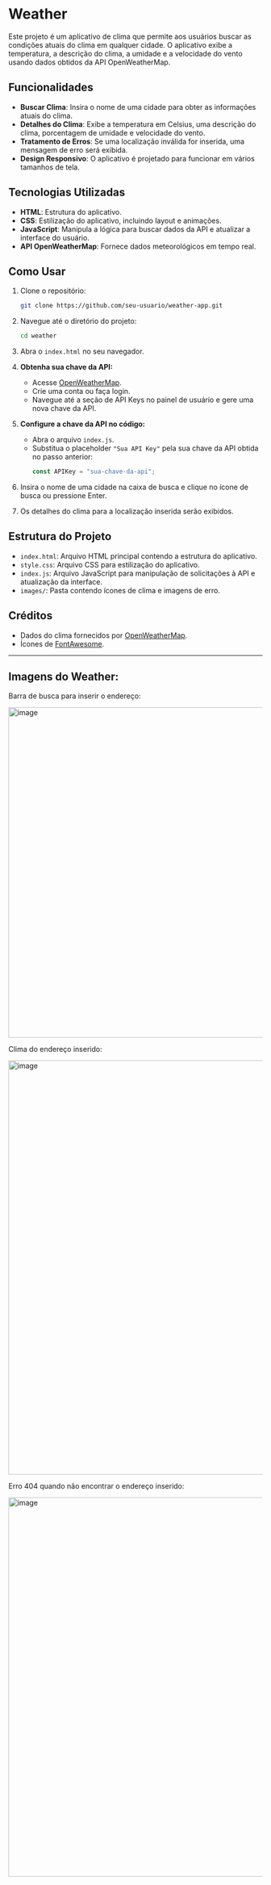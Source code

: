 # Weather

Este projeto é um aplicativo de clima que permite aos usuários buscar as condições atuais do clima em qualquer cidade. O aplicativo exibe a temperatura, a descrição do clima, a umidade e a velocidade do vento usando dados obtidos da API OpenWeatherMap.

## Funcionalidades

- **Buscar Clima**: Insira o nome de uma cidade para obter as informações atuais do clima.
- **Detalhes do Clima**: Exibe a temperatura em Celsius, uma descrição do clima, porcentagem de umidade e velocidade do vento.
- **Tratamento de Erros**: Se uma localização inválida for inserida, uma mensagem de erro será exibida.
- **Design Responsivo**: O aplicativo é projetado para funcionar em vários tamanhos de tela.

## Tecnologias Utilizadas

- **HTML**: Estrutura do aplicativo.
- **CSS**: Estilização do aplicativo, incluindo layout e animações.
- **JavaScript**: Manipula a lógica para buscar dados da API e atualizar a interface do usuário.
- **API OpenWeatherMap**: Fornece dados meteorológicos em tempo real.

## Como Usar

1. Clone o repositório:

   ```bash
   git clone https://github.com/seu-usuario/weather-app.git
   ```

2. Navegue até o diretório do projeto:

   ```bash
   cd weather
   ```

3. Abra o `index.html` no seu navegador.

4. **Obtenha sua chave da API:**

   - Acesse [OpenWeatherMap](https://openweathermap.org/).
   - Crie uma conta ou faça login.
   - Navegue até a seção de API Keys no painel de usuário e gere uma nova chave da API.

5. **Configure a chave da API no código:**

   - Abra o arquivo `index.js`.
   - Substitua o placeholder `"Sua API Key"` pela sua chave da API obtida no passo anterior:
     ```javascript
     const APIKey = "sua-chave-da-api";
     ```

6. Insira o nome de uma cidade na caixa de busca e clique no ícone de busca ou pressione Enter.

7. Os detalhes do clima para a localização inserida serão exibidos.

## Estrutura do Projeto

- `index.html`: Arquivo HTML principal contendo a estrutura do aplicativo.
- `style.css`: Arquivo CSS para estilização do aplicativo.
- `index.js`: Arquivo JavaScript para manipulação de solicitações à API e atualização da interface.
- `images/`: Pasta contendo ícones de clima e imagens de erro.

## Créditos

- Dados do clima fornecidos por [OpenWeatherMap](https://openweathermap.org/).
- Ícones de [FontAwesome](https://fontawesome.com/).

---
## Imagens do Weather:

Barra de busca para inserir o endereço:

<img width="655" alt="image" src="https://github.com/user-attachments/assets/191d712f-7622-4641-9838-884e08a7caca">

Clima do endereço inserido:

<img width="821" alt="image" src="https://github.com/user-attachments/assets/5b5b0c2c-2dd1-47fd-b3a9-f8c297e01382">

Erro 404 quando não encontrar o endereço inserido:

<img width="752" alt="image" src="https://github.com/user-attachments/assets/a2f06205-5cc6-48a7-927e-7daf0d5cd148">
